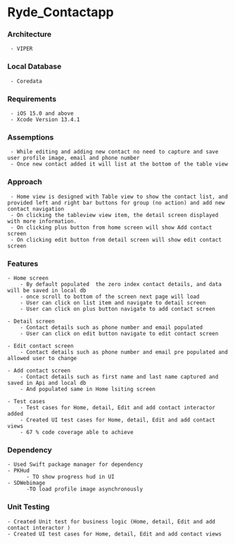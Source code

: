 # Ryde_Contactapp

### Architecture
     - VIPER

### Local Database
     - Coredata

### Requirements
     - iOS 15.0 and above
     - Xcode Version 13.4.1
     
### Assemptions
     - While editing and adding new contact no need to capture and save user profile image, email and phone number
     - Once new contact added it will list at the bottom of the table view
     
### Approach
     - Home view is designed with Table view to show the contact list, and provided left and right bar buttons for group (no action) and add new contact navigation 
     - On clicking the tableview view item, the detail screen displayed with more information.
     - On clicking plus button from home screen will show Add contact screen
     - On clicking edit button from detail screen will show edit contact screen
     
### Features
    - Home screen
        - By default populated  the zero index contact details, and data will be saved in local db
        - once scroll to bottom of the screen next page will load
        - User can click on list item and navigate to detail screen
        - User can click on plus button navigate to add contact screen

    - Detail screen
        - Contact details such as phone number and email populated
        - User can click on edit button navigate to edit contact screen
        
    - Edit contact screen
        - Contact details such as phone number and email pre populated and allowed user to change
    
    - Add contact screen
        - Contact details such as first name and last name captured and saved in Api and local db
        - And populated same in Home lsiting screen
        
    - Test cases
        - Test cases for Home, detail, Edit and add contact interactor added 
        - Created UI test cases for Home, detail, Edit and add contact views
        - 67 % code coverage able to achieve
       
### Dependency
    - Used Swift package manager for dependency
    - PKHud 
          - TO show progress hud in UI
    - SDWebimage
          -TO load profile image asynchronously 

### Unit Testing
    - Created Unit test for business logic (Home, detail, Edit and add contact interactor )
    - Created UI test cases for Home, detail, Edit and add contact views
